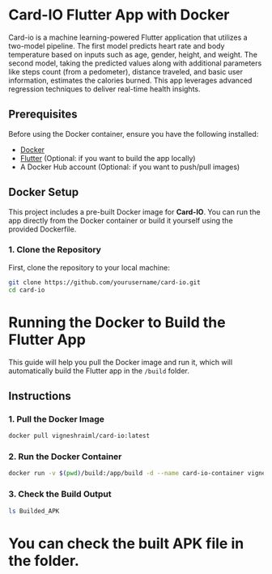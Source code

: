 # Card-IO Flutter App with Docker

Card-io is a machine learning-powered Flutter application that utilizes a two-model pipeline. The first model predicts heart rate and body temperature based on inputs such as age, gender, height, and weight. The second model, taking the predicted values along with additional parameters like steps count (from a pedometer), distance traveled, and basic user information, estimates the calories burned. This app leverages advanced regression techniques to deliver real-time health insights.

## Prerequisites

Before using the Docker container, ensure you have the following installed:

- [Docker](https://www.docker.com/get-started)
- [Flutter](https://flutter.dev/docs/get-started/install) (Optional: if you want to build the app locally)
- A Docker Hub account (Optional: if you want to push/pull images)

## Docker Setup

This project includes a pre-built Docker image for **Card-IO**. You can run the app directly from the Docker container or build it yourself using the provided Dockerfile.

### 1. Clone the Repository

First, clone the repository to your local machine:

```bash
git clone https://github.com/yourusername/card-io.git
cd card-io
```

# Running the Docker to Build the Flutter App

This guide will help you pull the Docker image and run it, which will automatically build the Flutter app in the `/build` folder.

## Instructions

### 1. Pull the Docker Image

```bash
docker pull vigneshraiml/card-io:latest
```

### 2. Run the Docker Container

```bash
docker run -v $(pwd)/build:/app/build -d --name card-io-container vigneshraiml/card-io:latest
```

### 3. Check the Build Output

```bash
ls Builded_APK
```

# You can check the built APK file in the folder.
